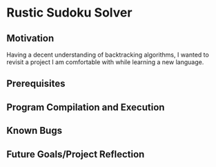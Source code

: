 # Rustic Sudoku Solver

## Motivation

Having a decent understanding of backtracking algorithms, I wanted to revisit
a project I am comfortable with while learning a new language.

## Prerequisites

## Program Compilation and Execution

## Known Bugs

## Future Goals/Project Reflection
